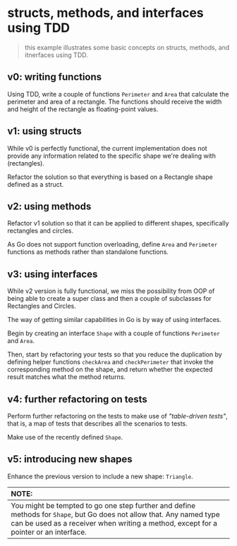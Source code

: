 # structs, methods, and interfaces using TDD
> this example illustrates some basic concepts on structs, methods, and itnerfaces using TDD.

## v0: writing functions

Using TDD, write a couple of functions `Perimeter` and `Area` that calculate the perimeter and area of a rectangle. The functions should receive the width and height of the rectangle as floating-point values.

## v1: using structs

While v0 is perfectly functional, the current implementation does not provide any information related to the specific shape we're dealing with (rectangles).

Refactor the solution so that everything is based on a Rectangle shape defined as a struct.

## v2: using methods

Refactor v1 solution so that it can be applied to different shapes, specifically rectangles and circles.

As Go does not support function overloading, define `Area` and `Perimeter` functions as methods rather than standalone functions.

## v3: using interfaces

While v2 version is fully functional, we miss the possibility from OOP of being able to create a super class and then a couple of subclasses for Rectangles and Circles.

The way of getting similar capabilities in Go is by way of using interfaces.

Begin by creating an interface `Shape` with a couple of functions `Perimeter` and `Area`.

Then, start by refactoring your tests so that you reduce the duplication by defining helper functions `checkArea` and `checkPerimeter` that invoke the corresponding method on the shape, and return whether the expected result matches what the method returns.

## v4: further refactoring on tests

Perform further refactoring on the tests to make use of *"table-driven tests"*, that is, a map of tests that describes all the scenarios to tests.

Make use of the recently defined `Shape`.

## v5: introducing new shapes

Enhance the previous version to include a new shape: `Triangle`.


| NOTE: |
| :---- |
| You might be tempted to go one step further and define methods for `Shape`, but Go does not allow that. Any named type can be used as a receiver when writing a method, except for a pointer or an interface. |